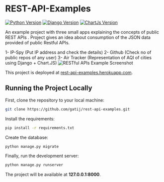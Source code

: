 # REST-API-Examples

[![Python Version](https://img.shields.io/badge/python-3.6-brightgreen.svg)](https://python.org)
[![Django Version](https://img.shields.io/badge/django-2.0-brightgreen.svg)](https://djangoproject.com)
[![ChartJs Version](https://img.shields.io/badge/chartjs-2.4.0-orange.svg)](https://www.chartjs.org/)

An example project with three small apps explaining the concepts of public REST APIs . 
Project gives an idea about consumption of the JSON data provided of public Restful APIs.

1- IP-Spy (Put IP address and check the details)
2- Github (Check no of public repos of any user)
3- Air Tracker (Representation of AQI of cities using Django + Chart.JS)
![RESTful APIs Example Screenshot](https://drive.google.com/uc?export=view&id=1JK7Q6xFK0wINiKOzlMyDi3LhkxfJ9ZqR)

This project is deployed at [rest-api-examples.herokuapp.com](https://rest-api-examples.herokuapp.com/).

## Running the Project Locally

First, clone the repository to your local machine:

```bash
git clone https://github.com/gatij/rest-api-examples.git
```

Install the requirements:

```bash
pip install -r requirements.txt
```


Create the database:

```bash
python manage.py migrate
```

Finally, run the development server:

```bash
python manage.py runserver
```

The project will be available at **127.0.0.1:8000**.


